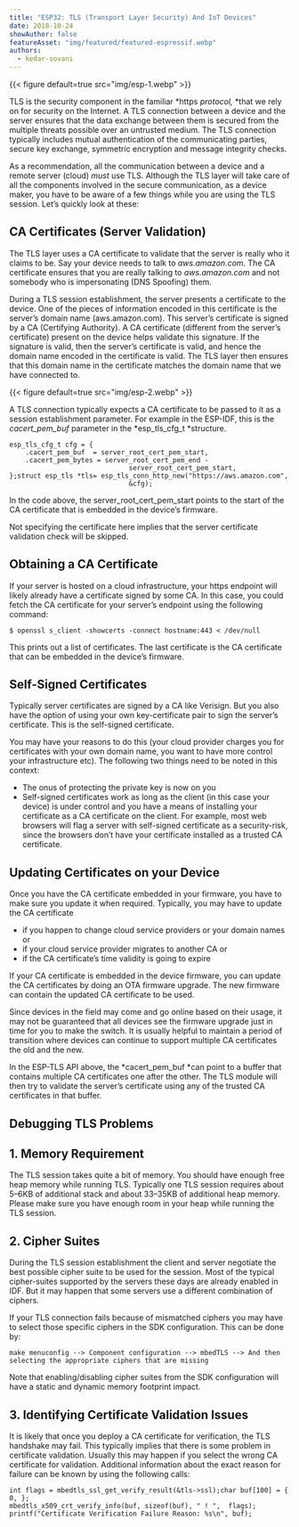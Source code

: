 ```yaml
---
title: "ESP32: TLS (Transport Layer Security) And IoT Devices"
date: 2018-10-24
showAuthor: false
featureAsset: "img/featured/featured-espressif.webp"
authors:
  - kedar-sovani
---
```

{{< figure
    default=true
    src="img/esp-1.webp"
    >}}

TLS is the security component in the familiar *https *protocol,* *that we rely on for security on the Internet. A TLS connection between a device and the server ensures that the data exchange between them is secured from the multiple threats possible over an untrusted medium. The TLS connection typically includes mutual authentication of the communicating parties, secure key exchange, symmetric encryption and message integrity checks.

As a recommendation, all the communication between a device and a remote server (cloud) *must* use TLS. Although the TLS layer will take care of all the components involved in the secure communication, as a device maker, you have to be aware of a few things while you are using the TLS session. Let’s quickly look at these:

## CA Certificates (Server Validation)

The TLS layer uses a CA certificate to validate that the server is really who it claims to be. Say your device needs to talk to *aws.amazon.com.* The CA certificate ensures that you are really talking to *aws.amazon.com* and not somebody who is impersonating (DNS Spoofing) them.

During a TLS session establishment, the server presents a certificate to the device. One of the pieces of information encoded in this certificate is the server’s domain name (aws.amazon.com). This server’s certificate is signed by a CA (Certifying Authority). A CA certificate (different from the server’s certificate) present on the device helps validate this signature. If the signature is valid, then the server’s certificate is valid, and hence the domain name encoded in the certificate is valid. The TLS layer then ensures that this domain name in the certificate matches the domain name that we have connected to.

{{< figure
    default=true
    src="img/esp-2.webp"
    >}}

A TLS connection typically expects a CA certificate to be passed to it as a session establishment parameter. For example in the ESP-IDF, this is the *cacert_pem_buf* parameter in the *esp_tls_cfg_t *structure.

```
esp_tls_cfg_t cfg = {
    .cacert_pem_buf  = server_root_cert_pem_start,
    .cacert_pem_bytes = server_root_cert_pem_end - 
                              server_root_cert_pem_start,
};struct esp_tls *tls= esp_tls_conn_http_new("https://aws.amazon.com",
                              &cfg);
```

In the code above, the server_root_cert_pem_start points to the start of the CA certificate that is embedded in the device’s firmware.

Not specifying the certificate here implies that the server certificate validation check will be skipped.

## Obtaining a CA Certificate

If your server is hosted on a cloud infrastructure, your https endpoint will likely already have a certificate signed by some CA. In this case, you could fetch the CA certificate for your server’s endpoint using the following command:

```
$ openssl s_client -showcerts -connect hostname:443 < /dev/null
```

This prints out a list of certificates. The last certificate is the CA certificate that can be embedded in the device’s firmware.

## Self-Signed Certificates

Typically server certificates are signed by a CA like Verisign. But you also have the option of using your own key-certificate pair to sign the server’s certificate. This is the self-signed certificate.

You may have your reasons to do this (your cloud provider charges you for certificates with your own domain name, you want to have more control your infrastructure etc). The following two things need to be noted in this context:

- The onus of protecting the private key is now on you
- Self-signed certificates work as long as the client (in this case your device) is under control and you have a means of installing your certificate as a CA certificate on the client. For example, most web browsers will flag a server with self-signed certificate as a security-risk, since the browsers don’t have your certificate installed as a trusted CA certificate.

## Updating Certificates on your Device

Once you have the CA certificate embedded in your firmware, you have to make sure you update it when required. Typically, you may have to update the CA certificate

- if you happen to change cloud service providers or your domain names or
- if your cloud service provider migrates to another CA or
- if the CA certificate’s time validity is going to expire

If your CA certificate is embedded in the device firmware, you can update the CA certificates by doing an OTA firmware upgrade. The new firmware can contain the updated CA certificate to be used.

Since devices in the field may come and go online based on their usage, it may not be guaranteed that all devices see the firmware upgrade just in time for you to make the switch. It is usually helpful to maintain a period of transition where devices can continue to support multiple CA certificates the old and the new.

In the ESP-TLS API above, the *cacert_pem_buf *can point to a buffer that contains multiple CA certificates one after the other. The TLS module will then try to validate the server’s certificate using any of the trusted CA certificates in that buffer.

## Debugging TLS Problems

## 1. Memory Requirement

The TLS session takes quite a bit of memory. You should have enough free heap memory while running TLS. Typically one TLS session requires about 5–6KB of additional stack and about 33–35KB of additional heap memory. Please make sure you have enough room in your heap while running the TLS session.

## 2. Cipher Suites

During the TLS session establishment the client and server negotiate the best possible cipher suite to be used for the session. Most of the typical cipher-suites supported by the servers these days are already enabled in IDF. But it may happen that some servers use a different combination of ciphers.

If your TLS connection fails because of mismatched ciphers you may have to select those specific ciphers in the SDK configuration. This can be done by:

```
make menuconfig --> Component configuration --> mbedTLS --> And then selecting the appropriate ciphers that are missing
```

Note that enabling/disabling cipher suites from the SDK configuration will have a static and dynamic memory footprint impact.

## 3. Identifying Certificate Validation Issues

It is likely that once you deploy a CA certificate for verification, the TLS handshake may fail. This typically implies that there is some problem in certificate validation. Usually this may happen if you select the wrong CA certificate for validation. Additional information about the exact reason for failure can be known by using the following calls:

```
int flags = mbedtls_ssl_get_verify_result(&tls->ssl);char buf[100] = { 0, };
mbedtls_x509_crt_verify_info(buf, sizeof(buf), " ! ",  flags);
printf("Certificate Verification Failure Reason: %s\n", buf);
```

